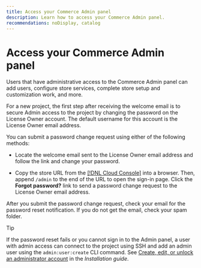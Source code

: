 ```yaml
---
title: Access your Commerce Admin panel
description: Learn how to access your Commerce Admin panel.
recommendations: noDisplay, catalog
---
```


# Access your Commerce Admin panel

Users that have administrative access to the Commerce Admin panel can add users, configure store services, complete store setup and customization work, and more.

For a new project, the first step after receiving the welcome email is to secure Admin access to the project by changing the password on the License Owner account. The default username for this account is the License Owner email address.

You can submit a password change request using either of the following methods:

- Locate the welcome email sent to the License Owner email address and follow the link and change your password.

- Copy the store URL from the [[!DNL Cloud Console]](../cloud-guide/project/overview.md) into a browser. Then, append `/admin` to the end of the URL to open the sign-in page. Click the **Forgot password?** link to send a password change request to the License Owner email address.

After you submit the password change request, check your email for the password reset notification. If you do not get the email, check your spam folder.

>[!TIP]
>
>If the password reset fails or you cannot sign in to the Admin panel, a user with admin access can connect to the project using SSH and add an admin user using the `admin:user:create` CLI command. See [Create, edit, or unlock an administrator account](https://experienceleague.adobe.com/docs/commerce-operations/installation-guide/tutorials/admin.html) in the _Installation guide_.
